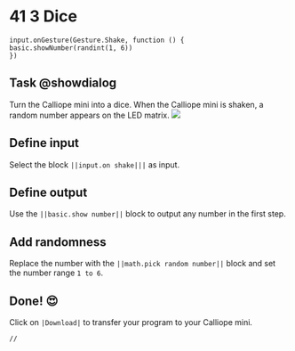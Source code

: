 # 41 3 Dice

```ghost
input.onGesture(Gesture.Shake, function () {
basic.showNumber(randint(1, 6))
})
```

## Task @showdialog
Turn the Calliope mini into a dice.
When the Calliope mini is shaken, a random number appears on the LED matrix.
![](https://calliope.cc/tutorials/dice_animation.gif)


## Define input
Select the block ``||input.on shake|||`` as input.

## Define output
Use the ``||basic.show number||`` block to output any number in the first step.

## Add randomness
Replace the number with the ``||math.pick random number||`` block and set the number range ``1 to 6``.


## Done! 😍
Click on ``|Download|`` to transfer your program to your Calliope mini.

```template
//
```